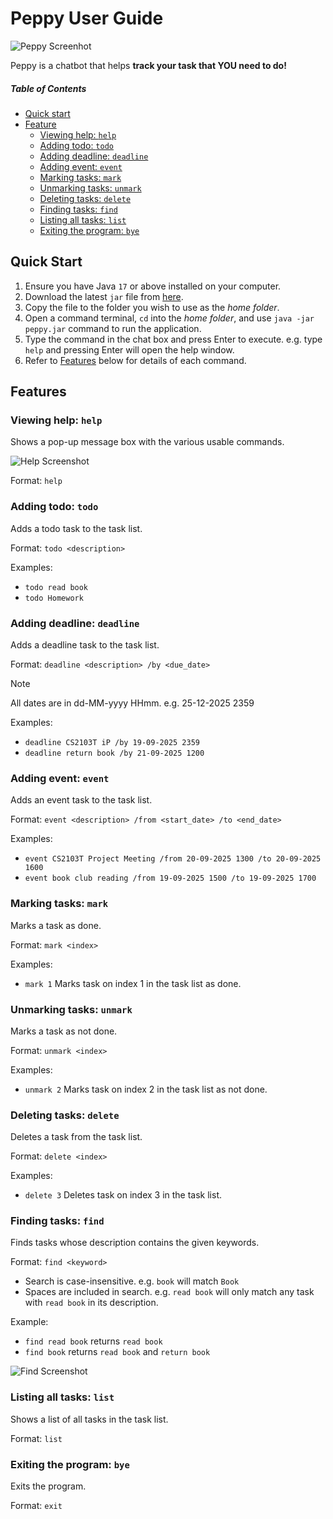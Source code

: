 # Peppy User Guide

![Peppy Screenhot](Ui.png)

Peppy is a chatbot that helps **track your task that YOU need to do!**


##### Table of Contents
- [Quick start](#quick-start)  
- [Feature](#features)  
  - [Viewing help: `help`](#viewing-help-help)
  - [Adding todo: `todo`](#adding-todo-todo)
  - [Adding deadline: `deadline`](#adding-deadline-deadline)
  - [Adding event: `event`](#adding-event-event)
  - [Marking tasks: `mark`](#marking-tasks-mark)
  - [Unmarking tasks: `unmark`](#unmarking-tasks-unmark)
  - [Deleting tasks: `delete`](#deleting-tasks-delete)
  - [Finding tasks: `find`](#finding-tasks-find)
  - [Listing all tasks: `list`](#listing-all-tasks-list)
  - [Exiting the program: `bye`](#exiting-the-program-bye)

## Quick Start
1. Ensure you have Java `17` or above installed on your computer. <br>
2. Download the latest `jar` file from [here](https://github.com/jxnwxx/ip/releases).
3. Copy the file to the folder you wish to use as the _home folder_.
4. Open a command terminal, `cd` into the _home folder_, and use `java -jar peppy.jar` command to run the application.
5. Type the command in the chat box and press Enter to execute. e.g. type `help` and pressing Enter will open the 
   help window.
6. Refer to [Features](#Features) below for details of each command.

## Features
### Viewing help: `help`
Shows a pop-up message box with the various usable commands.

![Help Screenshot](Help.png)

Format: `help`

### Adding todo: `todo`
Adds a todo task to the task list.

Format: `todo <description>`

Examples:
- `todo read book`
- `todo Homework`

### Adding deadline: `deadline`
Adds a deadline task to the task list.

Format: `deadline <description> /by <due_date>`
> [!NOTE]
> All dates are in dd-MM-yyyy HHmm. e.g. 25-12-2025 2359

Examples:
- `deadline CS2103T iP /by 19-09-2025 2359`
- `deadline return book /by 21-09-2025 1200`

### Adding event: `event`
Adds an event task to the task list.

Format: `event <description> /from <start_date> /to <end_date>`

Examples:
- `event CS2103T Project Meeting /from 20-09-2025 1300 /to 20-09-2025 1600`
- `event book club reading /from 19-09-2025 1500 /to 19-09-2025 1700`


### Marking tasks: `mark`
Marks a task as done.

Format: `mark <index>`

Examples:
- `mark 1` Marks task on index 1 in the task list as done.

### Unmarking tasks: `unmark`
Marks a task as not done.

Format: `unmark <index>`

Examples:
- `unmark 2` Marks task on index 2 in the task list as not done.

### Deleting tasks: `delete`
Deletes a task from the task list.

Format: `delete <index>`

Examples:
- `delete 3` Deletes task on index 3 in the task list.

### Finding tasks: `find`
Finds tasks whose description contains the given keywords.

Format: `find <keyword>`
- Search is case-insensitive. e.g. `book` will match `Book`
- Spaces are included in search. e.g. `read book` will only match any task with `read book` in its description.

Example:
- `find read book` returns `read book`
- `find book` returns `read book` and `return book`

![Find Screenshot](Find.png)

### Listing all tasks: `list`
Shows a list of all tasks in the task list.

Format: `list`

### Exiting the program: `bye`
Exits the program.

Format: `exit`
